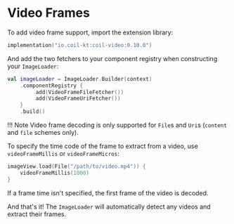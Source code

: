 # Video Frames

To add video frame support, import the extension library:

```kotlin
implementation("io.coil-kt:coil-video:0.10.0")
```

And add the two fetchers to your component registry when constructing your `ImageLoader`:

```kotlin
val imageLoader = ImageLoader.Builder(context)
    .componentRegistry {
         add(VideoFrameFileFetcher())
         add(VideoFrameUriFetcher())
    }
    .build()
```

!!! Note
    Video frame decoding is only supported for `File`s and `Uri`s (`content` and `file` schemes only).

To specify the time code of the frame to extract from a video, use `videoFrameMillis` or `videoFrameMicros`:

```kotlin
imageView.load(File("/path/to/video.mp4")) {
    videoFrameMillis(1000)
}
```

If a frame time isn't specified, the first frame of the video is decoded.

And that's it! The `ImageLoader` will automatically detect any videos and extract their frames.
